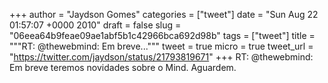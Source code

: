 
+++
author = "Jaydson Gomes"
categories = ["tweet"]
date = "Sun Aug 22 01:57:07 +0000 2010"
draft = false
slug = "06eea64b9feae09ae1abf5b1c42966bca692d98b"
tags = ["tweet"]
title = """RT: @thewebmind: Em breve..."""
tweet = true
micro = true
tweet_url = "https://twitter.com/jaydson/status/21793819671"
+++
RT: @thewebmind: Em breve teremos novidades sobre o Mind. Aguardem.
